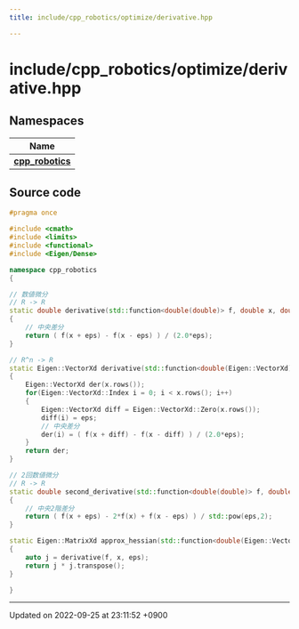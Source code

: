 ```yaml
---
title: include/cpp_robotics/optimize/derivative.hpp

---
```


# include/cpp_robotics/optimize/derivative.hpp



## Namespaces

| Name           |
| -------------- |
| **[cpp_robotics](/cpp_robotics_core/doxybook/Namespaces/namespacecpp__robotics/)**  |




## Source code

```cpp
#pragma once

#include <cmath>
#include <limits>
#include <functional>
#include <Eigen/Dense>

namespace cpp_robotics
{

// 数値微分
// R -> R
static double derivative(std::function<double(double)> f, double x, double eps = std::pow(std::numeric_limits<double>::epsilon(), 0.5))
{
    // 中央差分
    return ( f(x + eps) - f(x - eps) ) / (2.0*eps);
}

// R^n -> R
static Eigen::VectorXd derivative(std::function<double(Eigen::VectorXd)> f, Eigen::VectorXd x, double eps = std::pow(std::numeric_limits<double>::epsilon(), 0.5))
{
    Eigen::VectorXd der(x.rows());
    for(Eigen::VectorXd::Index i = 0; i < x.rows(); i++)
    {
        Eigen::VectorXd diff = Eigen::VectorXd::Zero(x.rows());
        diff(i) = eps;
        // 中央差分
        der(i) = ( f(x + diff) - f(x - diff) ) / (2.0*eps);
    }
    return der;
}

// 2回数値微分
// R -> R
static double second_derivative(std::function<double(double)> f, double x, double eps = std::pow(std::numeric_limits<double>::epsilon(), 0.5))
{
    // 中央2階差分
    return ( f(x + eps) - 2*f(x) + f(x - eps) ) / std::pow(eps,2);
}

static Eigen::MatrixXd approx_hessian(std::function<double(Eigen::VectorXd)> f, Eigen::VectorXd x, double eps = std::pow(std::numeric_limits<double>::epsilon(), 0.5))
{
    auto j = derivative(f, x, eps);
    return j * j.transpose();
}

}
```


-------------------------------

Updated on 2022-09-25 at 23:11:52 +0900
